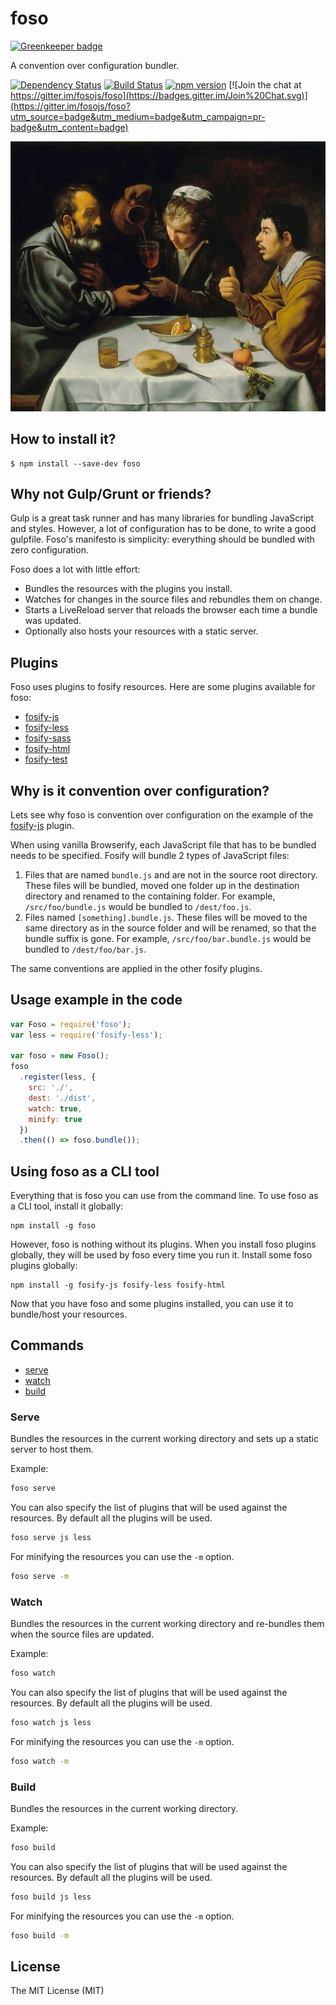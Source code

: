# foso

[![Greenkeeper badge](https://badges.greenkeeper.io/fosojs/foso.svg)](https://greenkeeper.io/)

A convention over configuration bundler.

[![Dependency Status](https://david-dm.org/fosojs/foso/status.svg?style=flat)](https://david-dm.org/fosojs/foso)
[![Build Status](https://travis-ci.org/fosojs/foso.svg?branch=master)](https://travis-ci.org/fosojs/foso)
[![npm version](https://badge.fury.io/js/foso.svg)](http://badge.fury.io/js/foso)
[![Join the chat at https://gitter.im/fosojs/foso](https://badges.gitter.im/Join%20Chat.svg)](https://gitter.im/fosojs/foso?utm_source=badge&utm_medium=badge&utm_campaign=pr-badge&utm_content=badge)

![](topimg.jpg)


## How to install it?

```
$ npm install --save-dev foso
```


## Why not Gulp/Grunt or friends?

Gulp is a great task runner and has many libraries for bundling JavaScript and styles. However, a lot of configuration has to be done, to write a good gulpfile. Foso's manifesto is simplicity: everything should be bundled with zero configuration.

Foso does a lot with little effort:

* Bundles the resources with the plugins you install.
* Watches for changes in the source files and rebundles them on change.
* Starts a LiveReload server that reloads the browser each time a bundle was updated.
* Optionally also hosts your resources with a static server.


## Plugins

Foso uses plugins to fosify resources. Here are some plugins available for foso:

* [fosify-js][]
* [fosify-less][]
* [fosify-sass][]
* [fosify-html][]
* [fosify-test][]


## Why is it convention over configuration?

Lets see why foso is convention over configuration on the example of the [fosify-js][] plugin.

When using vanilla Browserify, each JavaScript file that has to be bundled needs to be specified. Fosify will bundle 2 types of JavaScript files:

1. Files that are named `bundle.js` and are not in the source root directory. These files will be bundled, moved one folder up in the destination directory and renamed to the containing folder. For example, `/src/foo/bundle.js` would be bundled to `/dest/foo.js`.
2. Files named `[something].bundle.js`. These files will be moved to the same directory as in the source folder and will be renamed, so that the bundle suffix is gone. For example, `/src/foo/bar.bundle.js` would be bundled to `/dest/foo/bar.js`.

The same conventions are applied in the other fosify plugins.


## Usage example in the code

``` js
var Foso = require('foso');
var less = require('fosify-less');

var foso = new Foso();
foso
  .register(less, {
    src: './',
    dest: './dist',
    watch: true,
    minify: true
  })
  .then(() => foso.bundle());
```

## Using foso as a CLI tool

Everything that is foso you can use from the command line. To use foso as a CLI tool, install it globally:

```
npm install -g foso
```

However, foso is nothing without its plugins. When you install foso plugins globally, they will be used by foso every time you run it. Install some foso plugins globally:

```
npm install -g fosify-js fosify-less fosify-html
```

Now that you have foso and some plugins installed, you can use it to bundle/host your resources.

## Commands

* [serve](#serve)
* [watch](#watch)
* [build](#build)

### Serve

Bundles the resources in the current working directory and sets up a static
server to host them.

Example:
```bash
foso serve
```

You can also specify the list of plugins that will be used against the resources.
By default all the plugins will be used.
```bash
foso serve js less
```

For minifying the resources you can use the `-m` option.
```bash
foso serve -m
```


### Watch

Bundles the resources in the current working directory and re-bundles them when
the source files are updated.

Example:
```bash
foso watch
```

You can also specify the list of plugins that will be used against the resources.
By default all the plugins will be used.
```bash
foso watch js less
```

For minifying the resources you can use the `-m` option.
```bash
foso watch -m
```


### Build

Bundles the resources in the current working directory.

Example:
```bash
foso build
```

You can also specify the list of plugins that will be used against the resources.
By default all the plugins will be used.
```bash
foso build js less
```

For minifying the resources you can use the `-m` option.
```bash
foso build -m
```


## License

The MIT License (MIT)


[fosify-js]: https://github.com/fosojs/fosify-js
[fosify-less]: https://github.com/fosojs/fosify-less
[fosify-sass]: https://github.com/fosojs/fosify-sass
[fosify-html]: https://github.com/fosojs/fosify-html
[fosify-test]: https://github.com/fosojs/fosify-test
